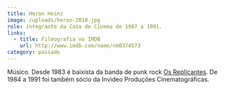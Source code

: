 ```yaml
---
title: Heron Heinz
image: /uploads/heron-2010.jpg
role: integrante da Casa de Cinema de 1987 a 1991.
links:
  - title: Filmografia no IMDB
    url: http://www.imdb.com/name/nm0374573
category: passado
---
```

Músico. Desde 1983 é baixista da banda de punk rock [Os Replicantes](https://www.facebook.com/heron.heinz). De 1984 a 1991 foi também sócio da Invideo Produções Cinematográficas.